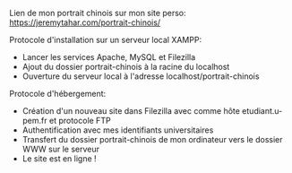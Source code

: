 Lien de mon portrait chinois sur mon site perso: https://jeremytahar.com/portrait-chinois/

Protocole d'installation sur un serveur local XAMPP:
- Lancer les services Apache, MySQL et Filezilla
- Ajout du dossier portrait-chinois à la racine du localhost
- Ouverture du serveur local à l'adresse localhost/portrait-chinois

Protocole d'hébergement:
- Création d'un nouveau site dans Filezilla avec comme hôte etudiant.u-pem.fr et protocole FTP
- Authentification avec mes identifiants universitaires
- Transfert du dossier portrait-chinois de mon ordinateur vers le dossier WWW sur le serveur 
- Le site est en ligne !
